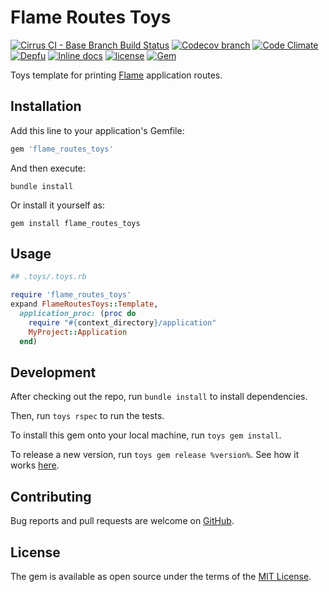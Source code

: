 # Flame Routes Toys

[![Cirrus CI - Base Branch Build Status](https://img.shields.io/cirrus/github/AlexWayfer/flame_routes_toys?style=flat-square)](https://cirrus-ci.com/github/AlexWayfer/flame_routes_toys)
[![Codecov branch](https://img.shields.io/codecov/c/github/AlexWayfer/flame_routes_toys/main.svg?style=flat-square)](https://codecov.io/gh/AlexWayfer/flame_routes_toys)
[![Code Climate](https://img.shields.io/codeclimate/maintainability/AlexWayfer/flame_routes_toys.svg?style=flat-square)](https://codeclimate.com/github/AlexWayfer/flame_routes_toys)
[![Depfu](https://img.shields.io/depfu/AlexWayfer/flame_routes_toys?style=flat-square)](https://depfu.com/repos/github/AlexWayfer/flame_routes_toys)
[![Inline docs](https://inch-ci.org/github/AlexWayfer/flame_routes_toys.svg?branch=main)](https://inch-ci.org/github/AlexWayfer/flame_routes_toys)
[![license](https://img.shields.io/github/license/AlexWayfer/flame_routes_toys.svg?style=flat-square)](https://github.com/AlexWayfer/flame_routes_toys/blob/main/LICENSE.txt)
[![Gem](https://img.shields.io/gem/v/flame_routes_toys.svg?style=flat-square)](https://rubygems.org/gems/flame_routes_toys)

Toys template for printing [Flame](https://github.com/AlexWayfer/flame)
application routes.

## Installation

Add this line to your application's Gemfile:

```ruby
gem 'flame_routes_toys'
```

And then execute:

```shell
bundle install
```

Or install it yourself as:

```shell
gem install flame_routes_toys
```

## Usage

```ruby
## .toys/.toys.rb

require 'flame_routes_toys'
expand FlameRoutesToys::Template,
  application_proc: (proc do
    require "#{context_directory}/application"
    MyProject::Application
  end)
```

## Development

After checking out the repo, run `bundle install` to install dependencies.

Then, run `toys rspec` to run the tests.

To install this gem onto your local machine, run `toys gem install`.

To release a new version, run `toys gem release %version%`.
See how it works [here](https://github.com/AlexWayfer/gem_toys#release).

## Contributing

Bug reports and pull requests are welcome on [GitHub](https://github.com/AlexWayfer/flame_routes_toys).

## License

The gem is available as open source under the terms of the
[MIT License](https://opensource.org/licenses/MIT).
